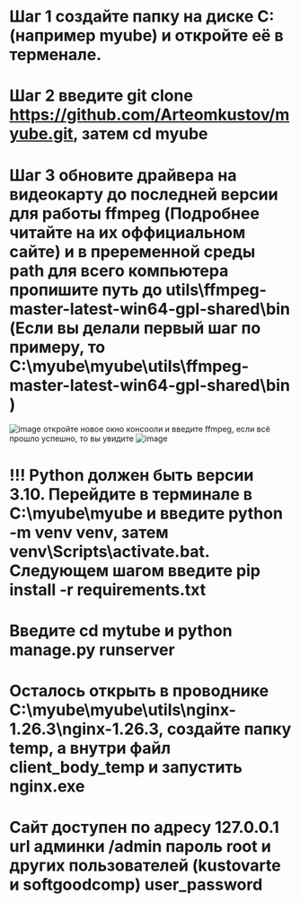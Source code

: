 # Шаг 1 создайте папку на диске C: (например myube) и откройте её в терменале.
# Шаг 2 введите git clone https://github.com/Arteomkustov/myube.git, затем cd myube
# Шаг 3 обновите драйвера на видеокарту до последней версии для работы ffmpeg (Подробнее читайте на их оффициальном сайте) и в преременной среды path для всего компьютера пропишите путь до utils\ffmpeg-master-latest-win64-gpl-shared\bin (Если вы делали первый шаг по примеру, то C:\myube\myube\utils\ffmpeg-master-latest-win64-gpl-shared\bin )
![image](https://github.com/user-attachments/assets/e2787357-41c4-48f6-9791-643265868a9b)
откройте новое окно консооли и введите ffmpeg, если всё прошло успешно, то вы увидите
![image](https://github.com/user-attachments/assets/84e38a6a-a099-4043-8aed-55907eb8ee6d)
# !!! Python должен быть версии 3.10. Перейдите в терминале в C:\myube\myube и введите python -m venv venv, затем venv\Scripts\activate.bat. Следующем шагом введите pip install -r requirements.txt
# Введите cd mytube и python manage.py runserver
# Осталось открыть в проводнике C:\myube\myube\utils\nginx-1.26.3\nginx-1.26.3, создайте папку temp, а внутри файл client_body_temp и запустить nginx.exe
# Сайт доступен по адресу 127.0.0.1 url админки /admin пароль root и других пользователей (kustovarte и softgoodcomp) user_password
